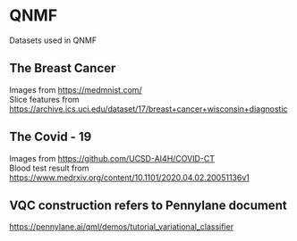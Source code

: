 # QNMF
Datasets used in QNMF
## The Breast Cancer
Images from https://medmnist.com/  
Slice features from https://archive.ics.uci.edu/dataset/17/breast+cancer+wisconsin+diagnostic
## The Covid - 19
Images from https://github.com/UCSD-AI4H/COVID-CT  
Blood test result from https://www.medrxiv.org/content/10.1101/2020.04.02.20051136v1
## VQC construction refers to Pennylane document
https://pennylane.ai/qml/demos/tutorial_variational_classifier
